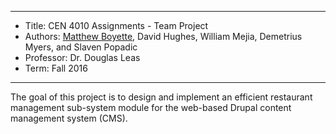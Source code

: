 *******************************************************************

* Title:     CEN 4010 Assignments - Team Project
* Authors:  [Matthew Boyette](mailto:Dyndrilliac@gmail.com), David Hughes, William Mejia, Demetrius Myers, and Slaven Popadic
* Professor: Dr. Douglas Leas
* Term:      Fall 2016

*******************************************************************

The goal of this project is to design and implement an efficient restaurant management sub-system module for the web-based Drupal content management system (CMS).


